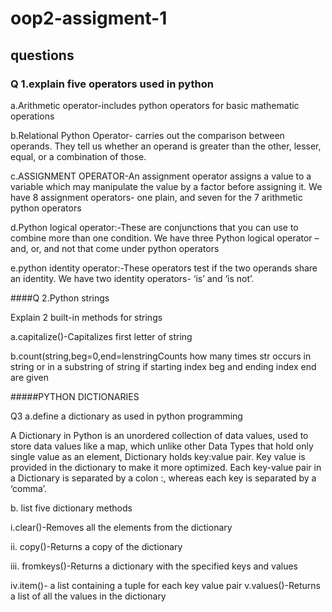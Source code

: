 # oop2-assigment-1
## questions
### Q 1.explain five operators used in python
a.Arithmetic operator-includes python operators for basic mathematic operations

b.Relational Python Operator- carries out the comparison between operands. They tell us whether an operand is greater than the other, lesser, equal, or a combination of those.

c.ASSIGNMENT OPERATOR-An assignment operator assigns a value to a variable which may manipulate the value by a factor before assigning it. We have 8 assignment operators- one plain, and seven for the 7 arithmetic python operators

d.Python logical operator:-These are conjunctions that you can use to combine more than one condition. We have three Python logical operator – and, or, and not that come under python operators

e.python identity operator:-These operators test if the two operands share an identity. We have two identity operators- ‘is’ and ‘is not’.

####Q 2.Python strings


Explain 2 built-in methods for strings

a.capitalize()-Capitalizes first letter of string

b.count(string,beg=0,end=lenstringCounts how many times str occurs in string or in a substring of string if starting index beg and ending index end are given

#####PYTHON DICTIONARIES


Q3 a.define a dictionary as used in python programming

 A Dictionary in Python is an unordered collection of data values, used to store data values like a map, which unlike other Data Types that hold only single value as an element, Dictionary holds key:value pair. Key value is provided in the dictionary to make it more optimized. Each key-value pair in a Dictionary is separated by a colon :, whereas each key is separated by a ‘comma’.

b. list five dictionary methods

i.clear()-Removes all the elements from the dictionary
 
ii. copy()-Returns a copy of the dictionary
 
iii. fromkeys()-Returns a dictionary with the specified keys and values
  
 iv.item()- a list containing a tuple for each key value pair
 v.values()-Returns a list of all the values in the dictionary






